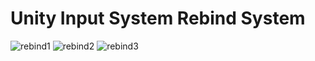 # Unity Input System Rebind System

![rebind1](https://github.com/abouttt/Unity-InputSystem-Rebind/assets/96161443/63dbfefd-f8f6-4db7-8f83-a47787c77fe8)
![rebind2](https://github.com/abouttt/Unity-InputSystem-Rebind/assets/96161443/4043dc9f-beef-49c9-9b27-69f177ec45e8)
![rebind3](https://github.com/abouttt/Unity-InputSystem-Rebind/assets/96161443/bcf6967b-dc66-4653-8848-1a26319fbb53)

